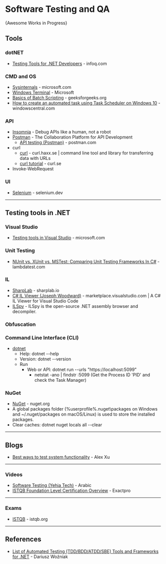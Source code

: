# Software Testing and QA
{Awesome Works in Progress}

## Tools

### dotNET
* [Testing Tools for .NET Developers](https://www.infoq.com/research/dotnet-testing-tools/) - infoq.com

### CMD and OS
* [Sysinternals](https://learn.microsoft.com/en-us/sysinternals/) - microsoft.com
* [Windows Terminal](https://github.com/microsoft/terminal) - Microsoft
* [Basics of Batch Scripting](https://www.geeksforgeeks.org/basics-of-batch-scripting/) - geeksforgeeks.org
* [How to create an automated task using Task Scheduler on Windows 10](https://www.windowscentral.com/how-create-automated-task-using-task-scheduler-windows-10) - windowscentral.com

### API
* [Insomnia](https://insomnia.rest/) - Debug APIs like a human, not a robot
* [Postman](https://www.getpostman.com/) - The Collaboration Platform for API Development
  * [API testing (Postman)](https://www.postman.com/api-platform/api-testing/) - postman.com
* curl
  - [curl](https://curl.haxx.se/) - curl.haxx.se | command line tool and library for transferring data with URLs
  - [curl tutorial](https://curl.se/docs/tutorial.html) - curl.se
* Invoke-WebRequest

### UI
* [Selenium](https://www.selenium.dev/) - selenium.dev


-----

## Testing tools in .NET

### Visual Studio
* [Testing tools in Visual Studio](https://learn.microsoft.com/en-us/visualstudio/test/) - microsoft.com

### Unit Testing
* [NUnit vs. XUnit vs. MSTest: Comparing Unit Testing Frameworks In C#](https://www.lambdatest.com/blog/nunit-vs-xunit-vs-mstest/) - lambdatest.com

### IL
* [SharpLab](https://sharplab.io/) - sharplab.io
* [C# IL Viewer (Joseph Woodward)](https://marketplace.visualstudio.com/items?itemName=josephwoodward.vscodeilviewer) - marketplace.visualstudio.com | A C# IL Viewer for Visual Studio Code
* [ILSpy](https://github.com/icsharpcode/ILSpy) - ILSpy is the open-source .NET assembly browser and decompiler.

### Obfuscation

### Command Line Interface (CLI)
* [dotnet](https://learn.microsoft.com/en-us/dotnet/core/tools/dotnet)
  *  Help: dotnet --help
  *  Version: dotnet --version
  *  Run
     *  Web or API: dotnet run --urls "https://localhost:5099"
        *  netstat -ano | findstr :5099 (Get the Process ID 'PID' and check the Task Manager)
          
### NuGet
* [NuGet](https://www.nuget.org/) - nuget.org
* A global packages folder (%userprofile%\.nuget\packages on Windows and ~/.nuget/packages on macOS/Linux) is used to store the installed packages.
* Clear caches: dotnet nuget locals all --clear

-----

## Blogs
* [Best ways to test system functionality](https://twitter.com/alexxubyte/status/1714301732174660078) - Alex Xu

-----

### Videos
* [Software Testing (Yehia Tech)](https://www.youtube.com/watch?v=9NcvjKX-ySk) - Arabic
* [ISTQB Foundation Level Certification Overview](https://www.youtube.com/playlist?list=PL8Ql2_5rYPjjQ62TYjQISsI3CMcxVfIUG) - Exactpro
  
-----
### Exams
* [ISTQB](https://www.istqb.org) - istqb.org

-----
## References
* [List of Automated Testing (TDD/BDD/ATDD/SBE) Tools and Frameworks for .NET](https://github.com/dariusz-wozniak/List-of-Testing-Tools-and-Frameworks-for-.NET/blob/master/README.md) - Dariusz Woźniak
